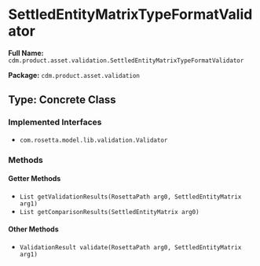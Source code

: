 # SettledEntityMatrixTypeFormatValidator

**Full Name:** `cdm.product.asset.validation.SettledEntityMatrixTypeFormatValidator`

**Package:** `cdm.product.asset.validation`

## Type: Concrete Class

### Implemented Interfaces

- `com.rosetta.model.lib.validation.Validator`

### Methods

#### Getter Methods

- `List getValidationResults(RosettaPath arg0, SettledEntityMatrix arg1)`
- `List getComparisonResults(SettledEntityMatrix arg0)`

#### Other Methods

- `ValidationResult validate(RosettaPath arg0, SettledEntityMatrix arg1)`

